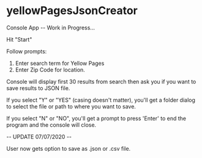 # yellowPagesJsonCreator

Console App -- Work in Progress...

Hit "Start"

Follow prompts:
  1. Enter search term for Yellow Pages
  2. Enter Zip Code for location.
  
Console will display first 30 results from search then ask you if you want to save results to JSON file.

If you select "Y" or "YES" (casing doesn't matter), you'll get a folder dialog to select the file or path to where you want to save.

If you select "N" or "NO", you'll get a prompt to press 'Enter' to end the program and the console will close.

-- UPDATE 07/07/2020 --

User now gets option to save as .json or .csv file.
